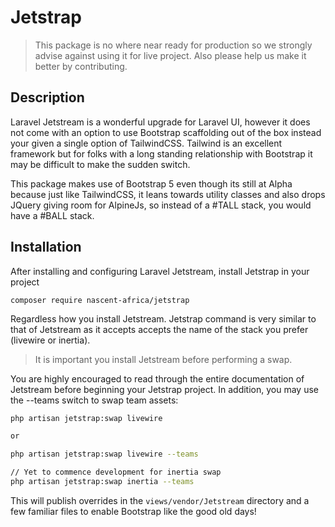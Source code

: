 # Jetstrap

> This package is no where near ready for production so we strongly advise against
using it for live project. Also please help us make it better by contributing.

## Description

Laravel Jetstream is a wonderful upgrade for Laravel UI, however it does not
come with an option to use Bootstrap scaffolding out of the box instead your
given a single option of TailwindCSS. Tailwind is an excellent framework but
for folks with a long standing relationship with Bootstrap it may be difficult
to make the sudden switch.

This package makes use of Bootstrap 5 even though its still at Alpha because
just like TailwindCSS, it leans towards utility classes and also drops JQuery
giving room for AlpineJs, so instead of a #TALL stack, you would have a #BALL stack.

## Installation

After installing and configuring Laravel Jetstream, install Jetstrap in your project

```
composer require nascent-africa/jetstrap
```

Regardless how you install Jetstream. Jetstrap command is very similar to that
of Jetstream as it accepts accepts the name of the stack you prefer (livewire or inertia).

> It is important you install Jetstream before performing a swap.

You are highly encouraged to read through the entire documentation of Jetstream
before beginning your Jetstrap project. In addition, you may use the --teams switch to swap team assets:

```bash
php artisan jetstrap:swap livewire

or

php artisan jetstrap:swap livewire --teams

// Yet to commence development for inertia swap
php artisan jetstrap:swap inertia --teams
```

This will publish overrides in the `views/vendor/Jetstream` directory and a few
familiar files to enable Bootstrap like the good old days!
